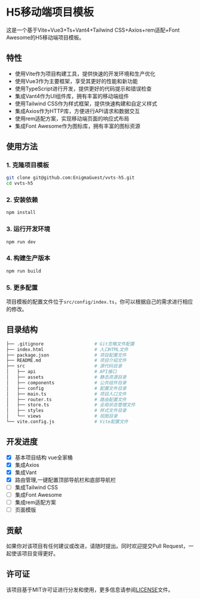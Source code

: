 # H5移动端项目模板

这是一个基于Vite+Vue3+Ts+Vant4+Tailwind CSS+Axios+rem适配+Font Awesome的H5移动端项目模板。

## 特性

- 使用Vite作为项目构建工具，提供快速的开发环境和生产优化
- 使用Vue3作为主要框架，享受其更好的性能和新功能
- 使用TypeScript进行开发，提供更好的代码提示和错误检查
- 集成Vant4作为UI组件库，拥有丰富的移动端组件
- 使用Tailwind CSS作为样式框架，提供快速构建和自定义样式
- 集成Axios作为HTTP库，方便进行API请求和数据交互
- 使用rem适配方案，实现移动端页面的响应式布局
- 集成Font Awesome作为图标库，拥有丰富的图标资源

## 使用方法

### 1. 克隆项目模板

```bash
git clone git@github.com:EnigmaGuest/vvts-h5.git
cd vvts-h5
```

### 2. 安装依赖

```bash
npm install
```

### 3. 运行开发环境

```bash
npm run dev
```

### 4. 构建生产版本

```bash
npm run build
```

### 5. 更多配置

项目模板的配置文件位于`src/config/index.ts`，你可以根据自己的需求进行相应的修改。

## 目录结构

```bash
├── .gitignore                   # Git忽略文件配置
├── index.html                   # 入口HTML文件
├── package.json                 # 项目配置文件
├── README.md                    # 项目介绍文件
├── src                          # 源代码目录
│   ├── api                      # API接口
│   ├── assets                   # 静态资源目录
│   ├── components               # 公共组件目录
│   ├── config                   # 配置文件目录
│   ├── main.ts                  # 项目入口文件
│   ├── router.ts                # 路由配置文件
│   ├── store.ts                 # 全局状态管理文件
│   ├── styles                   # 样式文件目录
│   └── views                    # 视图目录
└── vite.config.js               # Vite配置文件
```
## 开发进度
- [x] 基本项目结构 vue全家桶
- [x] 集成Axios
- [x] 集成Vant
- [x] 路由管理,一键配置顶部导航栏和底部导航栏
- [ ] 集成Tailwind CSS
- [ ] 集成Font Awesome
- [ ] 集成rem适配方案
- [ ] 页面模版
## 贡献

如果你对该项目有任何建议或改进，请随时提出。同时欢迎提交Pull Request，一起使该项目变得更好。

## 许可证

该项目基于MIT许可证进行分发和使用，更多信息请参阅[LICENSE](LICENSE)文件。
